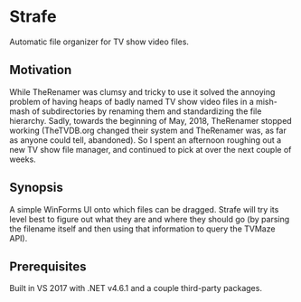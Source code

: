 # Strafe

Automatic file organizer for TV show video files.

## Motivation

While TheRenamer was clumsy and tricky to use it solved the annoying problem of having heaps of badly named TV show video files in a mish-mash of subdirectories by renaming them and standardizing the file hierarchy.
Sadly, towards the beginning of May, 2018, TheRenamer stopped working (TheTVDB.org changed their system and TheRenamer was, as far as anyone could tell, abandoned).
So I spent an afternoon roughing out a new TV show file manager, and continued to pick at over the next couple of weeks.

## Synopsis

A simple WinForms UI onto which files can be dragged. 
Strafe will try its level best to figure out what they are and where they should go (by parsing the filename itself and then using that information to query the TVMaze API).

## Prerequisites

Built in VS 2017 with .NET v4.6.1 and a couple third-party packages.